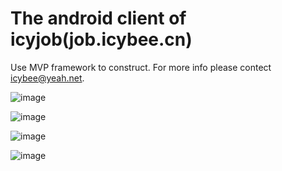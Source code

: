 # The android client of icyjob(job.icybee.cn)

Use MVP framework to construct. For more info please contect icybee@yeah.net.

![image](http://icybee.cn/pics/2016_09_22_03_34_13317.png)

![image](http://icybee.cn/pics/2016_09_22_03_34_06418.png)

![image](http://icybee.cn/pics/2016_09_22_03_33_53788.png)

![image](http://icybee.cn/pics/2016_09_22_03_33_38102.png)
